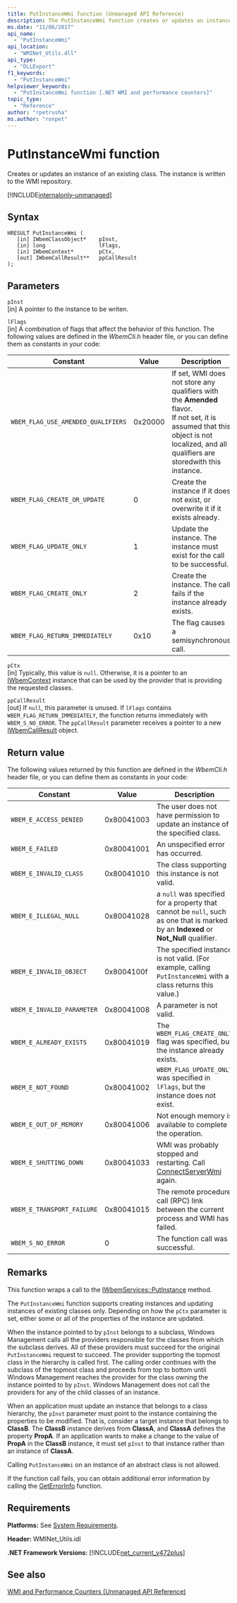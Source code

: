 ```yaml
---
title: PutInstanceWmi function (Unmanaged API Reference)
description: The PutInstanceWmi function creates or updates an instance of an existing class.
ms.date: "11/06/2017"
api_name: 
  - "PutInstanceWmi"
api_location: 
  - "WMINet_Utils.dll"
api_type: 
  - "DLLExport"
f1_keywords: 
  - "PutInstanceWmi"
helpviewer_keywords: 
  - "PutInstanceWmi function [.NET WMI and performance counters]"
topic_type: 
  - "Reference"
author: "rpetrusha"
ms.author: "ronpet"
---
```

# PutInstanceWmi function
Creates or updates an instance of an existing class. The instance is written to the WMI repository. 

[!INCLUDE[internalonly-unmanaged](../../../../includes/internalonly-unmanaged.md)]
  
## Syntax  
  
```  
HRESULT PutInstanceWmi (
   [in] IWbemClassObject*    pInst,
   [in] long                 lFlags,
   [in] IWbemContext*        pCtx,
   [out] IWbemCallResult**   ppCallResult
); 
```  

## Parameters

`pInst`    
[in] A pointer to the instance to be writen.

`lFlags`   
[in] A combination of flags that affect the behavior of this function. The following values are defined in the *WbemCli.h* header file, or you can define them as constants in your code: 

|Constant  |Value  |Description  |
|---------|---------|---------|
| `WBEM_FLAG_USE_AMENDED_QUALIFIERS` | 0x20000 | If set, WMI does not store any qualifiers with the **Amended** flavor. </br> If not set, it is assumed that this object is not localized, and all qualifiers are storedwith this instance. |
| `WBEM_FLAG_CREATE_OR_UPDATE` | 0 | Create the instance if it does not exist, or overwrite it if it exists already. |
| `WBEM_FLAG_UPDATE_ONLY` | 1 | Update the instance. The instance must exist for the call to be successful. |
| `WBEM_FLAG_CREATE_ONLY` | 2 | Create the instance. The call fails if the instance already exists. |
| `WBEM_FLAG_RETURN_IMMEDIATELY` | 0x10 | The flag causes a semisynchronous call. |

`pCtx`  
[in] Typically, this value is `null`. Otherwise, it is a pointer to an [IWbemContext](https://msdn.microsoft.com/library/aa391465(v=vs.85).aspx) instance that can be used by the provider that is providing the requested classes. 

`ppCallResult`  
[out] If `null`, this parameter is unused. If `lFlags` contains `WBEM_FLAG_RETURN_IMMEDIATELY`, the function returns immediately with `WBEM_S_NO_ERROR`. The `ppCallResult` parameter receives a pointer to a new [IWbemCallResult](https://msdn.microsoft.com/library/aa391425(v=vs.85).aspx) object.

## Return value

The following values returned by this function are defined in the *WbemCli.h* header file, or you can define them as constants in your code:

|Constant  |Value  |Description  |
|---------|---------|---------|
| `WBEM_E_ACCESS_DENIED` | 0x80041003 | The user does not have permission to update an instance of the specified class. |
| `WBEM_E_FAILED` | 0x80041001 | An unspecified error has occurred. |
| `WBEM_E_INVALID_CLASS` | 0x80041010 | The class supporting this instance is not valid. |
| `WBEM_E_ILLEGAL_NULL` | 0x80041028 | a `null` was specified for a property that cannot be `null`, such as one that is marked by an **Indexed** or **Not_Null** qualifier. |
| `WBEM_E_INVALID_OBJECT` | 0x8004100f | The specified instance is not valid. (For example, calling `PutInstanceWmi` with a class returns this value.) |
| `WBEM_E_INVALID_PARAMETER` | 0x80041008 | A parameter is not valid. |
| `WBEM_E_ALREADY_EXISTS` | 0x80041019 | The `WBEM_FLAG_CREATE_ONLY` flag was specified, but the instance already exists. |
| `WBEM_E_NOT_FOUND` | 0x80041002 | `WBEM_FLAG_UPDATE_ONLY` was specified in `lFlags`, but the instance does not exist. |
| `WBEM_E_OUT_OF_MEMORY` | 0x80041006 | Not enough memory is available to complete the operation. |
| `WBEM_E_SHUTTING_DOWN` | 0x80041033 | WMI was probably stopped and restarting. Call [ConnectServerWmi](connectserverwmi.md) again. |
| `WBEM_E_TRANSPORT_FAILURE` | 0x80041015 | The remote procedure call (RPC) link between the current process and WMI has failed. |
| `WBEM_S_NO_ERROR` | 0 | The function call was successful. |
  
## Remarks

This function wraps a call to the [IWbemServices::PutInstance](https://msdn.microsoft.com/library/aa392115(v=vs.85).aspx) method.

The `PutInstanceWmi` function supports creating instances and updating instances of existing classes only.  Depending on how the `pCtx` parameter is set, either some or all of the properties of the instance are updated. 

When the instance pointed to by `pInst` belongs to a subclass, Windows Management calls all the providers responsible for the classes from which the subclass derives. All of these providers must succeed for the original `PutInstanceWmi` request to succeed. The provider supporting the topmost class in the hierarchy is called first. The calling order continues with the subclass of the topmost class and proceeds from top to bottom until Windows Management reaches the provider for the class owning the instance pointed to by `pInst`.
Windows Management does not call the providers for any of the child classes of an instance. 

When an application must update an instance that belongs to a class hierarchy, the `pInst` parameter must point to the instance containing the properties to be modified. That is, consider a target instance that belongs to **ClassB**. The **ClassB** instance derives from **ClassA**, and **ClassA** defines the property **PropA**. If an application wants to make a change to the value of **PropA** in the **ClassB** instance, it must set `pInst` to that instance rather than an instance of **ClassA**.

Calling `PutInstanceWmi` on an instance of an abstract class is not allowed.

If the function call fails, you can obtain additional error information by calling the [GetErrorInfo](geterrorinfo.md) function.

## Requirements  
 **Platforms:** See [System Requirements](../../../../docs/framework/get-started/system-requirements.md).  
  
 **Header:** WMINet_Utils.idl  
  
 **.NET Framework Versions:** [!INCLUDE[net_current_v472plus](../../../../includes/net-current-v472plus.md)]  
  
## See also  
[WMI and Performance Counters (Unmanaged API Reference)](index.md)
